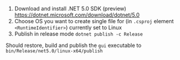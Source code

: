 1. Download and install .NET 5.0 SDK (preview) https://dotnet.microsoft.com/download/dotnet/5.0
2. Choose OS you want to create single file for (in `.csproj` element `<RuntimeIdentifier>`) currently set to Linux
3. Publish in release mode `dotnet publish -c Release`

Should restore, build and publish the `gui` executable to `bin/Release/net5.0/linux-x64/publish`

